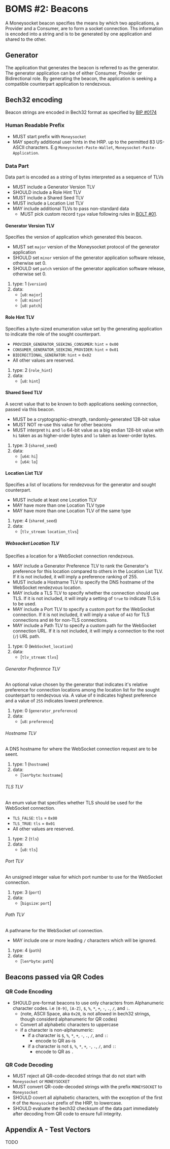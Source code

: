 # BOMS #2: Beacons

A Moneysocket beacon specifies the means by which two applications, a Provider and a Consumer, are to form a socket connection. Ths information is encoded into a string and is to be generated by one application and shared to the other.


## Generator

The application that generates the beacon is referred to as the generator. The generator application can be of either Consumer, Provider or Bidirectional role. By generating the beacon, the application is seeking a compatible counterpart application to rendezvous.

## Bech32 encoding

Beacon strings are encoded in Bech32 format as specified by [BIP #0174](https://github.com/bitcoin/bips/blob/master/bip-0173.mediawiki)

### Human Readable Prefix

- MUST start prefix with `Moneysocket`
- MAY specify additional user hints in the HRP. up to the permitted 83 US-ASCII characters. E.g `Moneysocket-Paste-Wallet`, `Moneysocket-Paste-Application`.


### Data Part

Data part is encoded as a string of bytes interpreted as a sequence of TLVs

- MUST include a Generator Version TLV
- SHOULD include a Role Hint TLV
- MUST include a Shared Seed TLV
- MUST include a Location List TLV
- MAY include additional TLVs to pass non-standard data
    - MUST pick custom record `type` value following rules in [BOLT #01](https://github.com/lightningnetwork/lightning-rfc/blob/master/01-messaging.md#type-length-value-format).

#### Generator Version TLV

Specifies the version of application which generated this beacon.

- MUST set `major` version of the Moneysocket protocol of the generator application
- SHOULD set `minor` version of the generator application software release, otherwise set 0.
- SHOULD set `patch` version of the generator application software release, otherwise set 0.

1. type: 1 (`version`)
2. data:
    * [`u8`: `major`]
    * [`u8`: `minor`]
    * [`u8`: `patch`]

#### Role Hint TLV

Specifies a byte-sized enumeration value set by the generating application to indicate the role of the sought counterpart.

- `PROVIDER_GENERATOR_SEEKING_CONSUMER`: `hint` = `0x00`
- `CONSUMER_GENERATOR_SEEKING_PROVIDER`: `hint` = `0x01`
- `BIDIRECTIONAL_GENERATOR`: `hint` = `0x02`
- All other values are reserved.

1. type: 2 (`role_hint`)
2. data:
    * [`u8`: `hint`]


#### Shared Seed TLV

A secret value that to be known to both applications seeking connection, passed via this beacon.

- MUST be a cryptographic-strength, randomly-generated 128-bit value
- MUST NOT re-use this value for other beacons
- MUST interpret `hi` and `lo` 64-bit value as a big endian 128-bit value with `hi` taken as as higher-order bytes and `lo` taken as lower-order bytes.

1. type: 3 (`shared_seed`)
2. data:
    * [`u64`: `hi`]
    * [`u64`: `lo`]


#### Location List TLV

Specifies a list of locations for rendezvous for the generator and sought counterpart.

- MUST include at least one Location TLV
- MAY have more than one Location TLV type
- MAY have more than one Location TLV of the same type

1. type: 4 (`shared_seed`)
2. data:
    * [`tlv_stream`: `location_tlvs`]


##### Websocket Location TLV

Specifies a location for a WebSocket connection rendezvous.

- MAY include a Generator Preference TLV to rank the Generator's preference for this location compared to others in the Location List TLV. If it is not included, it will imply a preference ranking of 255.
- MUST include a Hostname TLV to specify the DNS hostname of the WebSocket rendezvous location.
- MAY include a TLS TLV to specify whether the connection should use TLS. If it is not included, it will imply a setting of `true` to indicate TLS is to be used.
- MAY include a Port TLV to specify a custom port for the WebSocket connection. If it is not included, it will imply a value of `443` for TLS connections and `80` for non-TLS connections.
- MAY include a Path TLV to specify a custom path for the WebSocket connection URL. If it is not included, it will imply a connection to the root (`/`) URL path.

1. type: 0 (`WebSocket_location`)
2. data:
    * [`tlv_stream`: `tlvs`]


###### Generator Preference TLV

An optional value chosen by the generator that indicates it's relative preference for connection locations among the location list for the sought counterpart to rendezvous via. A value of `0` indicates highest preference and a value of `255` indicates lowest preference.

1. type: 0 (`generator_preference`)
2. data:
    * [`u8`: `preference`]

###### Hostname TLV

A DNS hostname for where the WebSocket connection request are to be seent.

1. type: 1 (`hostname`)
2. data:
    * [`len*byte`: `hostname`]

###### TLS TLV

An enum value that specifies whether TLS should be used for the WebSocket connection.

- `TLS_FALSE`: `tls` = `0x00`
- `TLS_TRUE`: `tls` = `0x01`
- All other values are reserved.

1. type: 2 (`tls`)
2. data:
    * [`u8`: `tls`]

###### Port TLV

An unsigned integer value for which port number to use for the WebSocket connection.

1. type: 3 (`port`)
2. data:
    * [`bigsize`: `port`]

###### Path TLV

A pathname for the WebSocket url connection.

- MAY include one or more leading `/` characters which will be ignored.

1. type: 4 (`path`)
2. data:
    * [`len*byte`: `path`]


## Beacons passed via QR Codes

### QR Code Encoding

- SHOULD pre-format beacons to use only characters from Alphanumeric character codes. i.e `[0-9]`, `[A-Z]`, `$`, `%`, `*`, `+`, `-`, `.`, `/`, and `:`.
     - (note, ASCII Space, aka `0x20`, is not allowed in bech32 strings, though considerd alphanumeric for QR codes)
    - Convert all alphabetic characters to uppercase
    - if a character is non-alphanumeric:
        - if a character is `$`, `%`, `*`, `+`, `-`, `.`, `/`, and `:`:
            - encode to QR as-is
        - if a character is not `$`, `%`, `*`, `+`, `-`, `.`, `/`, and `:`:
            - encode to QR as `.`

### QR Code Decoding

- MUST reject all QR-code-decoded strings that do not start with `Moneysocket` or `MONEYSOCKET`
- MUST convert QR-code-decoded strings with the prefix `MONEYSOCKET` to `Moneysocket`
- SHOULD covert all alphabetic characters, with the exception of the first `M` of the `Moneysocket` prefix of the HRP, to lowercase.
- SHOULD evaluate the bech32 checksum of the data part immediately after decoding from QR code to ensure full integrity.



## Appendix A - Test Vectors

TODO
